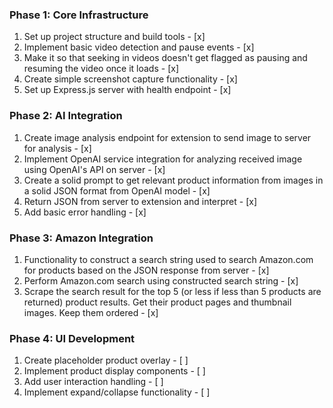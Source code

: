 ### Phase 1: Core Infrastructure
1) Set up project structure and build tools - [x]
2) Implement basic video detection and pause events - [x]
3) Make it so that seeking in videos doesn't get flagged as pausing and resuming the video once it loads - [x]
4) Create simple screenshot capture functionality - [x]
5) Set up Express.js server with health endpoint - [x]

### Phase 2: AI Integration
1) Create image analysis endpoint for extension to send image to server for analysis - [x]
2) Implement OpenAI service integration for analyzing received image using OpenAI's API on server - [x]
3) Create a solid prompt to get relevant product information from images in a solid JSON format from OpenAI model - [x]
4) Return JSON from server to extension and interpret - [x]
5) Add basic error handling - [x]

### Phase 3: Amazon Integration
1) Functionality to construct a search string used to search Amazon.com for products based on the JSON response from server - [x]
2) Perform Amazon.com search using constructed search string - [x]
3) Scrape the search result for the top 5 (or less if less than 5 products are returned) product results. Get their product pages and thumbnail images. Keep them ordered - [x]

### Phase 4: UI Development
1) Create placeholder product overlay - [ ]
2) Implement product display components - [ ]
3) Add user interaction handling - [ ]
4) Implement expand/collapse functionality - [ ]
